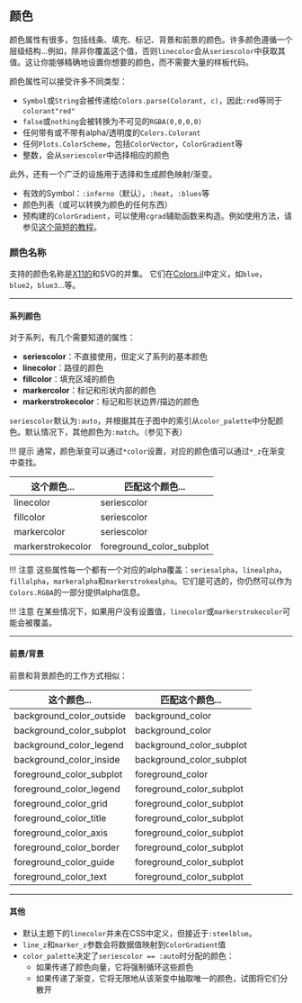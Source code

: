 ## 颜色

颜色属性有很多，包括线条、填充、标记、背景和前景的颜色。许多颜色遵循一个层级结构...例如，除非你覆盖这个值，否则`linecolor`会从`seriescolor`中获取其值。这让你能够精确地设置你想要的颜色，而不需要大量的样板代码。

颜色属性可以接受许多不同类型：

- `Symbol`或`String`会被传递给`Colors.parse(Colorant, c)`，因此`:red`等同于`colorant"red"`
- `false`或`nothing`会被转换为不可见的`RGBA(0,0,0,0)`
- 任何带有或不带有alpha/透明度的`Colors.Colorant`
- 任何`Plots.ColorScheme`，包括`ColorVector`，`ColorGradient`等
- 整数，会从`seriescolor`中选择相应的颜色

此外，还有一个广泛的设施用于选择和生成颜色映射/渐变。

- 有效的Symbol：`:inferno`（默认），`:heat`，`:blues`等
- 颜色列表（或可以转换为颜色的任何东西）
- 预构建的`ColorGradient`，可以使用`cgrad`辅助函数来构造。例如使用方法，请参见[这个简短的教程](https://github.com/tbreloff/ExamplePlots.jl/blob/master/notebooks/cgrad.ipynb)。

### 颜色名称
支持的颜色名称是[X11的](https://en.wikipedia.org/wiki/X11_color_names)和SVG的并集。
它们在[Colors.jl](https://github.com/JuliaGraphics/Colors.jl/blob/master/src/names_data.jl)中定义，如`blue`，`blue2`，`blue3`...等。

---

#### 系列颜色

对于系列，有几个需要知道的属性：

- **seriescolor**：不直接使用，但定义了系列的基本颜色
- **linecolor**：路径的颜色
- **fillcolor**：填充区域的颜色
- **markercolor**：标记和形状内部的颜色
- **markerstrokecolor**：标记和形状边界/描边的颜色

`seriescolor`默认为`:auto`，并根据其在子图中的索引从`color_palette`中分配颜色。默认情况下，其他颜色为`:match`。（参见下表）

!!! 提示
    通常，颜色渐变可以通过`*color`设置，对应的颜色值可以通过`*_z`在渐变中查找。

这个颜色... | 匹配这个颜色...
--- | ---
linecolor | seriescolor
fillcolor | seriescolor
markercolor | seriescolor
markerstrokecolor | foreground_color_subplot

!!! 注意
    这些属性每一个都有一个对应的alpha覆盖：`seriesalpha`，`linealpha`，`fillalpha`，`markeralpha`和`markerstrokealpha`。它们是可选的，你仍然可以作为`Colors.RGBA`的一部分提供alpha信息。

!!! 注意
    在某些情况下，如果用户没有设置值，`linecolor`或`markerstrokecolor`可能会被覆盖。

---

#### 前景/背景

前景和背景颜色的工作方式相似：

这个颜色... | 匹配这个颜色...
--- | ---
background\_color\_outside | background\_color
background\_color\_subplot | background\_color
background\_color\_legend  | background\_color\_subplot
background\_color\_inside  | background\_color\_subplot
foreground\_color\_subplot | foreground\_color
foreground\_color\_legend  | foreground\_color\_subplot
foreground\_color\_grid    | foreground\_color\_subplot
foreground\_color\_title   | foreground\_color\_subplot
foreground\_color\_axis    | foreground\_color\_subplot
foreground\_color\_border  | foreground\_color\_subplot
foreground\_color\_guide   | foreground\_color\_subplot
foreground\_color\_text    | foreground\_color\_subplot

---

#### 其他

- 默认主题下的`linecolor`并未在CSS中定义，但接近于`:steelblue`。
- `line_z`和`marker_z`参数会将数据值映射到`ColorGradient`值
- `color_palette`决定了`seriescolor == :auto`时分配的颜色：
    - 如果传递了颜色向量，它将强制循环这些颜色
    - 如果传递了渐变，它将无限地从该渐变中抽取唯一的颜色，试图将它们分散开